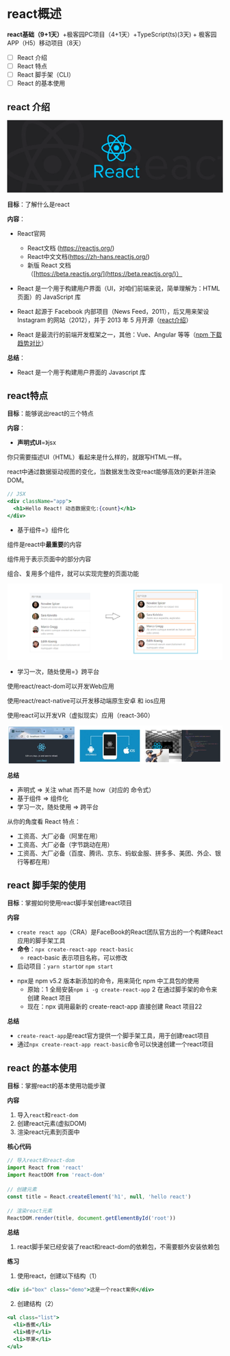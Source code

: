 # react概述

**react基础（9+1天）**+极客园PC项目（4+1天）+TypeScript(ts)(3天) + 极客园APP（H5）移动项目（8天）

+  [ ]   React 介绍
+  [ ]   React 特点
+  [ ]   React 脚手架（CLI）
+  [ ]   React 的基本使用

## react 介绍

![image-20211006124106131](assets/image-20211006124106131.png)

**目标**：了解什么是react

**内容**：

+ React官网
  + React文档 (<https://reactjs.org/>)
  + React中文文档(https://zh-hans.reactjs.org/)
  + 新版 React 文档（[https://beta.reactjs.org/](https://beta.reactjs.org/)）
+ React 是一个用于构建用户界面（UI，对咱们前端来说，简单理解为：HTML 页面）的 JavaScript 库  

+ React 起源于 Facebook 内部项目（News Feed，2011），后又用来架设 Instagram 的网站（2012），并于 2013 年 5 月开源（[react介绍](https://baike.baidu.com/item/react/18077599?fr=aladdin)）
+ React 是最流行的前端开发框架之一，其他：Vue、Angular 等等（[npm 下载趋势对比](https://www.npmtrends.com/angular-vs-react-vs-vue)）

**总结**：

 + React 是一个用于构建用户界面的 Javascript 库

## react特点

**目标**：能够说出react的三个特点

**内容**：

+ **声明式UI**=》jsx

你只需要描述UI（HTML）看起来是什么样的，就跟写HTML一样。

react中通过数据驱动视图的变化，当数据发生改变react能够高效的更新并渲染DOM。

```jsx
// JSX
<div className="app">
  <h1>Hello React! 动态数据变化:{count}</h1>
</div>
```

+ 基于组件=》组件化

组件是react中**最重要**的内容

组件用于表示页面中的部分内容

组合、复用多个组件，就可以实现完整的页面功能

![1633579096420](assets/1633579096420.db143907.png)

+ 学习一次，随处使用=》跨平台

使用react/react-dom可以开发Web应用

使用react/react-native可以开发移动端原生安卓 和 ios应用

使用react可以开发VR（虚拟现实）应用（react-360）

![image-20211006125918723](assets/image-20211006125918723.png)

**总结**

- 声明式  => 关注 what 而不是 how（对应的 命令式）
- 基于组件  => 组件化
- 学习一次，随处使用  => 跨平台

从你的角度看 React 特点：

- 工资高、大厂必备（阿里在用）
- 工资高、大厂必备（字节跳动在用）
- 工资高、大厂必备（百度、腾讯、京东、蚂蚁金服、拼多多、美团、外企、银行等都在用）

## react 脚手架的使用

**目标**：掌握如何使用react脚手架创建react项目

**内容**

- `create react app`（CRA）是FaceBook的React团队官方出的一个构建React应用的脚手架工具
- **命令**：`npx create-react-app react-basic`
  - react-basic 表示项目名称，可以修改
- 启动项目：`yarn start`or `npm start`

+ npx是 npm v5.2 版本新添加的命令，用来简化 npm 中工具包的使用
  - 原始：1 全局安装`npm i -g create-react-app` 2 在通过脚手架的命令来创建 React 项目
  - 现在：npx 调用最新的 create-react-app 直接创建 React 项目22

**总结**

+ `create-react-app`是react官方提供一个脚手架工具，用于创建react项目
+ 通过`npx create-react-app react-basic`命令可以快速创建一个react项目

## react 的基本使用

**目标**：掌握react的基本使用功能步骤

**内容**

1. 导入`react`和`react-dom`   
2. 创建react元素(虚拟DOM)
3. 渲染react元素到页面中

**核心代码**

```jsx
// 导入react和react-dom
import React from 'react'
import ReactDOM from 'react-dom'

// 创建元素
const title = React.createElement('h1', null, 'hello react')

// 渲染react元素
ReactDOM.render(title, document.getElementById('root'))
```

**总结**

1. react脚手架已经安装了react和react-dom的依赖包，不需要额外安装依赖包

**练习**

1. 使用react，创建以下结构（1）

```jsx
<div id="box" class="demo">这是一个react案例</div>
```

2. 创建结构（2）

```jsx
<ul class="list">
  <li>香蕉</li>
  <li>橘子</li>
  <li>苹果</li>
</ul>
```





